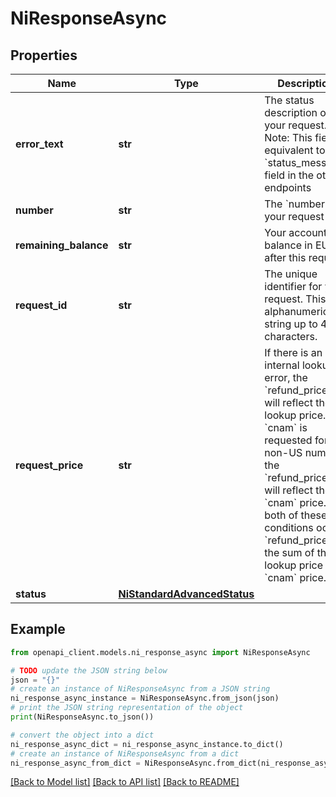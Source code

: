 # NiResponseAsync


## Properties

Name | Type | Description | Notes
------------ | ------------- | ------------- | -------------
**error_text** | **str** | The status description of your request. Note: This field is equivalent to &#x60;status_message&#x60; field in the other endpoints | [optional] 
**number** | **str** | The &#x60;number&#x60; in your request | [optional] 
**remaining_balance** | **str** | Your account balance in EUR after this request. | [optional] 
**request_id** | **str** | The unique identifier for your request. This is a alphanumeric string up to 40 characters. | [optional] 
**request_price** | **str** | If there is an internal lookup error, the &#x60;refund_price&#x60; will reflect the lookup price. If &#x60;cnam&#x60; is requested for a non-US number the &#x60;refund_price&#x60; will reflect the &#x60;cnam&#x60; price. If both of these conditions occur, &#x60;refund_price&#x60; is the sum of the lookup price and &#x60;cnam&#x60; price. | [optional] 
**status** | [**NiStandardAdvancedStatus**](NiStandardAdvancedStatus.md) |  | [optional] 

## Example

```python
from openapi_client.models.ni_response_async import NiResponseAsync

# TODO update the JSON string below
json = "{}"
# create an instance of NiResponseAsync from a JSON string
ni_response_async_instance = NiResponseAsync.from_json(json)
# print the JSON string representation of the object
print(NiResponseAsync.to_json())

# convert the object into a dict
ni_response_async_dict = ni_response_async_instance.to_dict()
# create an instance of NiResponseAsync from a dict
ni_response_async_from_dict = NiResponseAsync.from_dict(ni_response_async_dict)
```
[[Back to Model list]](../README.md#documentation-for-models) [[Back to API list]](../README.md#documentation-for-api-endpoints) [[Back to README]](../README.md)


